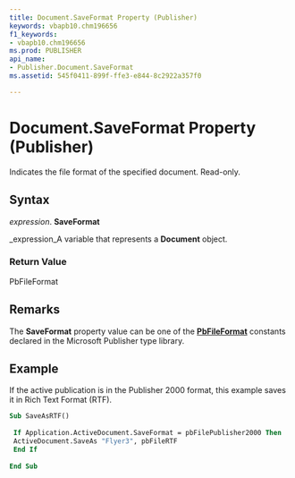 ```yaml
---
title: Document.SaveFormat Property (Publisher)
keywords: vbapb10.chm196656
f1_keywords:
- vbapb10.chm196656
ms.prod: PUBLISHER
api_name:
- Publisher.Document.SaveFormat
ms.assetid: 545f0411-899f-ffe3-e844-8c2922a357f0

---
```



# Document.SaveFormat Property (Publisher)

Indicates the file format of the specified document. Read-only.


## Syntax

 _expression_. **SaveFormat**

 _expression_A variable that represents a  **Document** object.


### Return Value

PbFileFormat


## Remarks

The  **SaveFormat** property value can be one of the **[PbFileFormat](pbfileformat-enumeration-publisher.md)** constants declared in the Microsoft Publisher type library.


## Example

If the active publication is in the Publisher 2000 format, this example saves it in Rich Text Format (RTF).


```vb
Sub SaveAsRTF() 
 
 If Application.ActiveDocument.SaveFormat = pbFilePublisher2000 Then 
 ActiveDocument.SaveAs "Flyer3", pbFileRTF 
 End If 
 
End Sub
```


